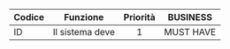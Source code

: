 |Codice|Funzione| Priorità  | BUSINESS  |
|-|-|:---------:|-----------|
|ID|Il sistema deve|     1     | MUST HAVE |